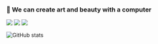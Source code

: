 ### 🎨  We can create art and beauty with a computer
![](https://img.shields.io/badge/language-Java-orange.svg)
![](https://img.shields.io/badge/language-SQL-blue.svg)
![](https://img.shields.io/badge/language-Python-red.svg)

![GitHub stats](https://github-readme-stats.vercel.app/api?username=NorthShip)

